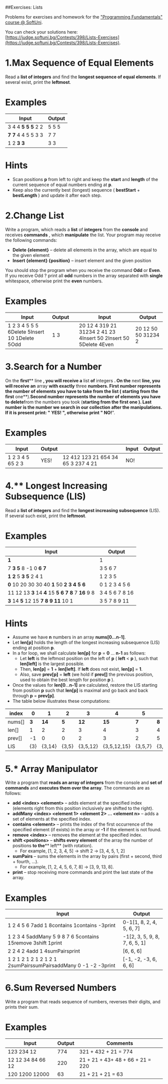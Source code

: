 ##Exercises: Lists

Problems for exercises and homework for the [&quot;Programming Fundamentals&quot; course @ SoftUni](https://softuni.bg/courses/programming-fundamentals).

You can check your solutions here: [https://judge.softuni.bg/Contests/398/Lists-Exercises](https://judge.softuni.bg/Contests/398/Lists-Exercises).

# 1.Max Sequence of Equal Elements

Read a **list of integers** and find the **longest sequence of equal elements**. If several exist, print the **leftmost**.

# Examples

| **Input** | **Output** |
| --- | --- |
| 3 4 4 **5 5 5** 2 2 | 5 5 5 |
| **7 7** 4 4 5 5 3 3 | 7 7 |
| 1 2 **3 3** | 3 3 |

# Hints

- Scan positions **p** from left to right and keep the **start** and **length** of the current sequence of equal numbers ending at **p**.
- Keep also the currently best (longest) sequence ( **bestStart** + **bestLength** ) and update it after each step.

# 2.Change List

Write a program, which reads a **list** of **integers** from the **console** and receives **commands** , which **manipulate** the list. Your program may receive the following commands:

- **Delete {element}** – delete all elements in the array, which are equal to the given element
- **Insert {element} {position}** – insert element and the given position

You should stop the program when you receive the command **Odd** or **Even**. If you receive Odd ? print all **odd** numbers in the array separated with **single** whitespace, otherwise print the **even** numbers.

# Examples

| **Input** | **Output** |   | **Input** | **Output** |
| --- | --- | --- | --- | --- |
| 1 2 3 4 5 5 5 6Delete 5Insert 10 1Delete 5Odd | 1 3 |   | 20 12 4 319 21 31234 2 41 23 4Insert 50 2Insert 50 5Delete 4Even | 20 12 50 50 31234 2 |

# 3.Search for a Number

On the **first**** line **, you will receive a** list **of** integers **. On the** next **line, you will receive an** array **with exactly** three ****numbers**. **First** number represents the **number** of **elements** you have to **take** from the **list** ( **starting** from the **first**** one**).**Second **number represents the** number **of** elements **you have to** delete**from the numbers you took (**starting **from the** first ****one** ). **Last**** number **is the** number **we search in our** collection **after the manipulations. If it is present print: &quot;** YES! **&quot;, otherwise print &quot;** NO!**&quot;.

# Examples

| **Input** | **Output** |   | **Input** | **Output** |
| --- | --- | --- | --- | --- |
| 1 2 3 4 5 65 2 3 | YES! | 12 412 123 21 654 34 65 3 237 4 21 | NO! |

# 4.\*\* Longest Increasing Subsequence (LIS)

Read a **list of integers** and find the **longest increasing subsequence** (LIS). If several such exist, print the **leftmost**.

# Examples

| **Input** | **Output** |
| --- | --- |
| **1** | 1 |
| 7 **3 5** 8 -1 0 **6 7** | 3 5 6 7 |
| **1 2** 5 **3 5** 2 4 1 | 1 2 3 5 |
| **0** 10 20 30 30 40 **1** 50 **2 3 4 5 6** | 0 1 2 3 4 5 6 |
| 11 12 13 **3** 14 **4** 15 **5 6 7 8** 7 **16** 9 8 | 3 4 5 6 7 8 16 |
| **3** 14 **5** 12 15 **7 8 9 11** 10 1 | 3 5 7 8 9 11 |

# Hints

- Assume we have **n** numbers in an array **nums[0…n-1]**.
- Let **len[p]** holds the length of the longest increasing subsequence (LIS) ending at position **p**.
- In a for loop, we shall calculate **len[p]** for **p** = **0** … **n-1** as follows:
  - Let **left** is the leftmost position on the left of **p** ( **left** &lt; **p** ), such that **len[left]** is the largest possible.
  - Then, **len[p]** = **1** + **len[left]**. If **left** does not exist, **len[p]** = **1**.
  - Also, save **prev[p]** = **left** (we hold if **prev[]** the previous position, used to obtain the best length for position **p** ).
- Once the values for **len[0**…**n-1]** are calculated, restore the LIS starting from position **p** such that **len[p]** is maximal and go back and back through **p** = **prev[p]**.
- The table below illustrates these computations:

| index | 0 | 1 | 2 | 3 | 4 | 5 | 6 | 7 | 8 | 9 | 10 |
| --- | --- | --- | --- | --- | --- | --- | --- | --- | --- | --- | --- |
| nums[] | **3** | **14** | **5** | **12** | **15** | **7** | **8** | **9** | **11** | **10** | **1** |
| len[] | 1 | 2 | 2 | 3 | 4 | 3 | 4 | 5 | 6 | 6 | 1 |
| prev[] | -1 | 0 | 0 | 2 | 3 | 2 | 5 | 6 | 7 | 7 | -1 |
| LIS | {3} | {3,14} | {3,5} | {3,5,12} | {3,5,12,15} | {3,5,7} | {3,5,7,8} | {3,5,7,8,9} | {3,5,7,8,9,11} | {3,5,7,8,9,10} | {1} |

# 5.\* Array Manipulator

Write a program that **reads an array of integers** from the console and **set of commands** and **executes them over the array**. The commands are as follows:

- **add &lt;index&gt; &lt;element&gt;** – adds element at the specified index (elements right from this position inclusively are shifted to the right).
- **addMany &lt;index&gt; &lt;element 1&gt; &lt;element 2&gt; … &lt;element n&gt;** – adds a set of elements at the specified index.
- **contains &lt;element&gt;** – prints the index of the first occurrence of the specified element (if exists) in the array or **-1** if the element is not found.
- **remove &lt;index&gt;** – removes the element at the specified index.
- **shift &lt;positions&gt;** – **shifts every element** of the array the number of positions **to the**** left** (with rotation).
  - For example, [1, 2, 3, 4, 5] -&gt; shift 2 -&gt; [3, 4, 5, 1, 2]
- **sumPairs** – sums the elements in the array by pairs (first + second, third + fourth, …).
  - For example, [1, 2, 4, 5, 6, 7, 8] -&gt; [3, 9, 13, 8].
- **print** – stop receiving more commands and print the last state of the array.

# Examples

| **Input** | **Output** |
| --- | --- |
| 1 2 4 5 6 7add 1 8contains 1contains -3print | 0-1[1, 8, 2, 4, 5, 6, 7] |
| 1 2 3 4 5addMany 5 9 8 7 6 5contains 15remove 3shift 1print | -1[2, 3, 5, 9, 8, 7, 6, 5, 1] |
| 2 2 4 2 4add 1 4sumPairsprint | [6, 6, 6] |
| 1 2 1 2 1 2 1 2 1 2 1 2sumPairssumPairsaddMany 0 -1 -2 -3print | [-1, -2, -3, 6, 6, 6] |

# 6.Sum Reversed Numbers

Write a program that reads sequence of numbers, reverses their digits, and prints their sum.

# Examples

| **Input** | **Output** | **Comments** |
| --- | --- | --- |
| 123 234 12 | 774 | 321 + 432 + 21 = 774 |
| 12 12 34 84 66 12 | 220 | 21 + 21 + 43+ 48 + 66 + 21 = 220 |
| 120 1200 12000 | 63 | 21 + 21 + 21 = 63 |

